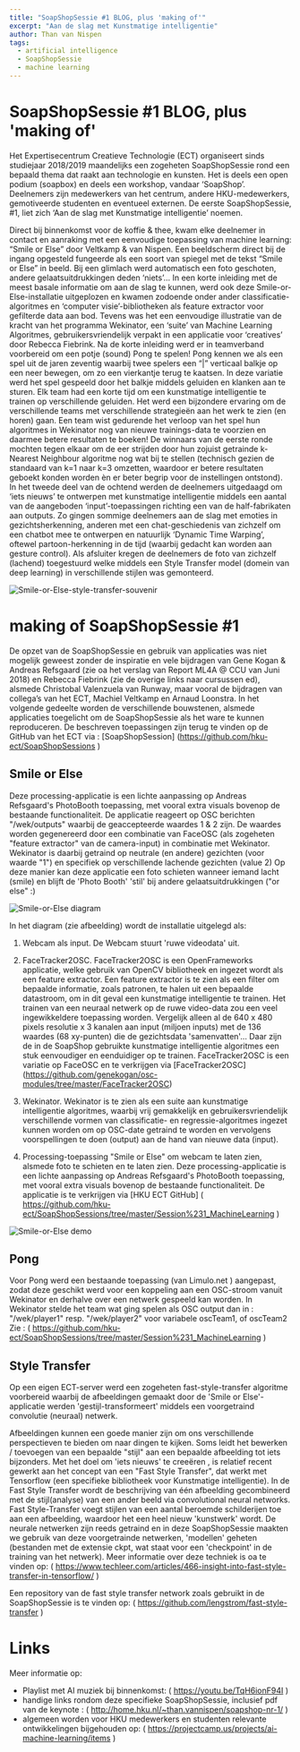 ```yaml
---
title: "SoapShopSessie #1 BLOG, plus 'making of'"
excerpt: "Aan de slag met Kunstmatige intelligentie"
author: Than van Nispen
tags: 
  - artificial intelligence
  - SoapShopSessie
  - machine learning
---
```


# SoapShopSessie #1 BLOG, plus 'making of'

Het Expertisecentrum Creatieve Technologie (ECT) organiseert sinds studiejaar 2018/2019 maandelijks een zogeheten SoapShopSessie rond een bepaald thema dat raakt aan technologie en kunsten. Het is deels een open podium (soapbox) en deels een workshop, vandaar ‘SoapShop’. Deelnemers zijn medewerkers van het centrum, andere HKU-medewerkers, gemotiveerde studenten en eventueel externen.
De eerste SoapShopSessie, #1, liet zich ‘Aan de slag met Kunstmatige intelligentie’ noemen.

Direct bij binnenkomst voor de koffie & thee, kwam elke deelnemer in contact en aanraking met een eenvoudige toepassing van machine learning: “Smile or Else” door Veltkamp & van Nispen. Een beeldscherm direct bij de ingang opgesteld fungeerde als een soort van spiegel met de tekst “Smile or Else” in beeld. Bij een glimlach werd automatisch een foto geschoten, andere gelaatsuitdrukkingen deden ‘niets’...
In een korte inleiding met de meest basale informatie om aan de slag te kunnen, werd ook deze Smile-or-Else-installatie uitgeplozen en kwamen zodoende onder ander classificatie-algoritmes en ‘computer visie’-bibliotheken als feature extractor voor gefilterde data aan bod. Tevens was het een eenvoudige illustratie van de kracht van het programma Wekinator, een ‘suite’ van Machine Learning Algoritmes, gebruikersvriendelijk verpakt in een applicatie voor ‘creatives’ door Rebecca Fiebrink.
Na de korte inleiding werd er in teamverband voorbereid om een potje (sound) Pong te spelen! 
Pong kennen we als een spel uit de jaren zeventig waarbij twee spelers een “|” verticaal balkje op een neer bewegen, om zo een vierkantje terug te kaatsen. In deze variatie werd het spel gespeeld door het balkje middels geluiden en klanken aan te sturen. Elk team had een korte tijd om een kunstmatige intelligentie te trainen op verschillende geluiden.
Het werd een bijzondere ervaring om de verschillende teams met verschillende strategieën aan het werk te zien (en horen) gaan. Een team wist gedurende het verloop van het spel hun algoritmes in Wekinator nog van nieuwe trainings-data te voorzien en daarmee betere resultaten te boeken!
De winnaars van de eerste ronde mochten tegen elkaar om de eer strijden door hun zojuist getrainde k-Nearest Neighbour algoritme nog wat bij te stellen (technisch gezien de standaard van k=1 naar k=3 omzetten, waardoor er betere resultaten geboekt konden worden èn er beter begrip voor de instellingen ontstond).
In het tweede deel van de ochtend werden de deelnemers uitgedaagd om ‘iets nieuws’ te ontwerpen met kunstmatige intelligentie middels een aantal van de aangeboden ‘input’-toepassingen richting een van de half-fabrikaten aan outputs.
Zo gingen sommige deelnemers aan de slag met emoties in gezichtsherkenning, anderen met een chat-geschiedenis van zichzelf om een chatbot mee te ontwerpen en natuurlijk ‘Dynamic Time Warping’, oftewel partoon-herkenning in de tijd (waarbij gedacht kan worden aan gesture control). 
Als afsluiter kregen de deelnemers de foto van zichzelf (lachend) toegestuurd welke middels een Style Transfer model (domein van deep learning) in verschillende stijlen was gemonteerd.

![Smile-or-Else-style-transfer-souvenir](/assets/images/smile-or-else-mosaic-ANIMATION.gif)


# making of SoapShopSessie #1 
De opzet van de SoapShopSessie en gebruik van applicaties was niet mogelijk geweest zonder de inspiratie en vele bijdragen van Gene Kogan & Andreas Refsgaard (zie oa het verslag van Report ML4A @ CCU van Juni 2018) en Rebecca Fiebrink (zie de overige links naar cursussen ed), alsmede Christobal Valenzuela van Runway, maar vooral de bijdragen van collega’s van het ECT, Machiel Veltkamp en Arnaud Loonstra.
In het volgende gedeelte worden de verschillende bouwstenen, alsmede applicaties toegelicht om de SoapShopSessie als het ware te kunnen reproduceren. De beschreven toepassingen zijn terug te vinden op de GitHub van het ECT via : [SoapShopSession] (https://github.com/hku-ect/SoapShopSessions )

## Smile or Else
Deze processing-applicatie is een lichte aanpassing op Andreas Refsgaard's PhotoBooth toepassing, met vooral extra visuals bovenop de bestaande functionaliteit.
De applicatie reageert op OSC berichten "/wek/outputs" waarbij de geaccepteerde waardes 1 & 2 zijn.
De waardes worden gegenereerd door een combinatie van FaceOSC (als zogeheten "feature extractor" van de camera-input) in combinatie met Wekinator. 
Wekinator is daarbij getraind op neutrale (en andere) gezichten (voor waarde "1") en specifiek op verschillende lachende gezichten (value 2)
Op deze manier kan deze applicatie een foto schieten wanneer iemand lacht (smile) en blijft de 'Photo Booth' 'stil' bij andere gelaatsuitdrukkingen ("or else" :) 

![Smile-or-Else diagram](/assets/images/Smile-or-Else-diagram.png)

In het diagram (zie afbeelding) wordt de installatie uitgelegd als:


1. Webcam als input. De Webcam stuurt 'ruwe videodata' uit.

2. FaceTracker2OSC. FaceTracker2OSC is een OpenFrameworks applicatie, welke gebruik van OpenCV bibliotheek en ingezet wordt als een feature extractor. 
Een feature extractor is te zien als een filter om bepaalde informatie, zoals patronen, te halen uit een bepaalde datastroom, om in dit geval een kunstmatige intelligentie te trainen. Het trainen van een neuraal netwerk op de ruwe video-data zou een veel ingewikkeldere toepassing worden.
Vergelijk alleen al de 640 x 480 pixels resolutie x 3 kanalen aan input (miljoen inputs) met de 136 waardes (68 xy-punten) die de gezichtsdata 'samenvatten'... Daar zijn de in de SoapShop gebruikte kunstmatige intelligentie algoritmes een stuk eenvoudiger en eenduidiger op te trainen.
FaceTracker2OSC is een variatie op FaceOSC en te verkrijgen via [FaceTracker2OSC] (https://github.com/genekogan/osc-modules/tree/master/FaceTracker2OSC)
 
3. Wekinator. Wekinator is te zien als een suite aan kunstmatige intelligentie algoritmes, waarbij vrij gemakkelijk en gebruikersvriendelijk verschillende vormen van classificatie- en regressie-algoritmes ingezet kunnen worden om op OSC-date getraind te worden en vervolgens voorspellingen te doen (output) aan de hand van nieuwe data (input).

4. Processing-toepassing "Smile or Else" om webcam te laten zien, alsmede foto te schieten en te laten zien.
Deze processing-applicatie is een lichte aanpassing op Andreas Refsgaard's PhotoBooth toepassing, met vooral extra visuals bovenop de bestaande functionaliteit. 
De applicatie is te verkrijgen via [HKU ECT GitHub] ( https://github.com/hku-ect/SoapShopSessions/tree/master/Session%231_MachineLearning )

![Smile-or-Else demo](/assets/images/IMG_8264-Than-Smile-or-Else.JPG)


## Pong
Voor Pong werd een bestaande toepassing (van Limulo.net ) aangepast, zodat deze geschikt werd voor een koppeling aan een OSC-stroom vanuit Wekinator en derhalve over een netwerk gespeeld kan worden.
In Wekinator stelde het team wat ging spelen als OSC output dan in : "/wek/player1" resp. "/wek/player2" voor variabele oscTeam1, of oscTeam2 
Zie : ( https://github.com/hku-ect/SoapShopSessions/tree/master/Session%231_MachineLearning )
 

## Style Transfer 
Op een eigen ECT-server werd een zogeheten fast-style-transfer algoritme voorbereid waarbij de afbeeldingen gemaakt door de 'Smile or Else'-applicatie werden 'gestijl-transformeert' middels een voorgetraind convolutie (neuraal) netwerk.

Afbeeldingen kunnen een goede manier zijn om ons verschillende perspectieven te bieden om naar dingen te kijken. Soms leidt het bewerken / toevoegen van  een bepaalde "stijl" aan een bepaalde afbeelding tot iets bijzonders. Met het doel om 'iets nieuws' te creeëren , is relatief recent gewerkt aan het concept van een "Fast Style Transfer", dat werkt met Tensorflow (een specifieke bibliotheek voor Kunstmatige intelligentie).
In de Fast Style Transfer wordt de beschrijving van één afbeelding gecombineerd met de stijl(analyse) van een ander beeld via convolutional neural networks. Fast Style-Transfer voegt stijlen van een aantal beroemde schilderijen toe aan een afbeelding, waardoor het een heel nieuw 'kunstwerk' wordt. De neurale netwerken zijn reeds getraind en in deze SoapShopSessie maakten we gebruik van deze voorgetrainde netwerken, 'modellen' geheten (bestanden met de extensie ckpt, wat staat voor een 'checkpoint' in de training van het netwerk).
Meer informatie over deze techniek is oa te vinden op:
( https://www.techleer.com/articles/466-insight-into-fast-style-transfer-in-tensorflow/ )

Een repository van de fast style transfer network zoals gebruikt in de SoapShopSessie is te vinden op:
( https://github.com/lengstrom/fast-style-transfer )



# Links

Meer informatie op:

* Playlist met AI muziek bij binnenkomst: ( https://youtu.be/TqH6ionF94I ) 
* handige links rondom deze specifieke SoapShopSessie, inclusief pdf van de keynote : ( http://home.hku.nl/~than.vannispen/soapshop-nr-1/ ) 
* algemeen worden voor HKU medewerkers en studenten relevante ontwikkelingen bijgehouden op: ( https://projectcamp.us/projects/ai-machine-learning/items ) 




